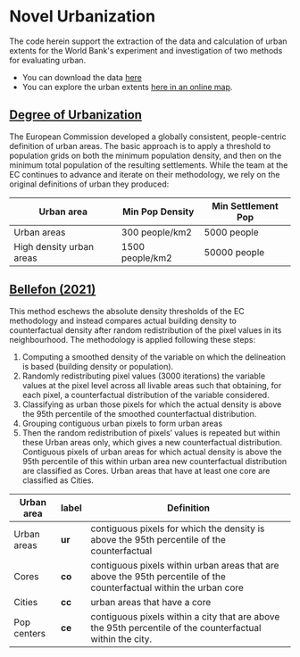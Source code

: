 # Novel Urbanization
The code herein support the extraction of the data and calculation of urban extents for the World Bank's experiment and investigation of two methods for evaluating urban.
- You can download the data [here](https://datacatalog.worldbank.org/int/search/dataset/0060818/Novel-urbanization---urban-extents)
- You can explore the urban extents [here in an online map](https://www.arcgis.com/apps/Compare/index.html?appid=c1cb50e173e54c58b4770b7db8ea1c65).

## [Degree of Urbanization](https://ghsl.jrc.ec.europa.eu/degurbaOverview.php)
The European Commission developed a globally consistent, people-centric definition of urban areas. The basic approach is to apply a threshold to population grids on both the minimum population density, and then on the minimum total population of the resulting settlements. While the team at the EC continues to advance and iterate on their methodology, we rely on the original definitions of urban they produced:

| Urban area | Min Pop Density | Min Settlement Pop |
| --- | --- | --- |
| Urban areas | 300 people/km2 | 5000 people |
| High density urban areas | 1500 people/km2 | 50000 people |

## [Bellefon (2021)](https://www.sciencedirect.com/science/article/pii/S0094119019301032)

This method eschews the absolute density thresholds of the EC methodology and instead compares actual building density to counterfactual density after random redistribution of the pixel values in its neighbourhood. The methodology is applied following these steps:
1.	Computing a smoothed density of the variable on which the delineation is based (building density or population).
2.	Randomly redistributing pixel values (3000 iterations) the variable values at the pixel level across all livable areas such that obtaining, for each pixel, a counterfactual distribution of the variable considered.
3.	Classifying as urban those pixels for which the actual density is above the 95th percentile of the smoothed counterfactual distribution.
4.	Grouping contiguous urban pixels to form urban areas
5.	Then the random redistribution of pixels’ values is repeated but within these Urban areas only, which gives a new counterfactual distribution. Contiguous pixels of urban areas for which actual density is above the 95th percentile of this within urban area new counterfactual distribution are classified as Cores. Urban areas that have at least one core are classified as Cities.

| Urban area | label | Definition |
| --- | --- | --- |
| Urban areas | __ur__ | contiguous pixels for which the density is above the 95th percentile of the counterfactual |
| Cores | __co__ | contiguous pixels within urban areas that are above the 95th percentile of the counterfactual within the urban core |
| Cities | __cc__ | urban areas that have a core |
| Pop centers | __ce__ | contiguous pixels within a city that are above the 95th percentile of the counterfactual within the city. |
